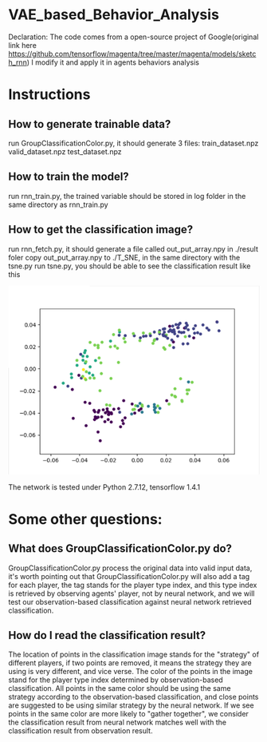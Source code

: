 # VAE_based_Behavior_Analysis
Declaration: The code comes from a open-source project of Google(original link here https://github.com/tensorflow/magenta/tree/master/magenta/models/sketch_rnn)
I modify it and apply it in agents behaviors analysis

Instructions
========

How to generate trainable data?
-------


  run GroupClassificationColor.py, it should generate 3 files: 
  train_dataset.npz
  valid_dataset.npz
  test_dataset.npz

How to train the model?
-------


  run rnn_train.py, the trained variable should be stored in log folder in the same directory as rnn_train.py


How to get the classification image?
-------

  run rnn_fetch.py, it should generate a file called out_put_array.npy in ./result foler
  copy out_put_array.npy to ./T_SNE, in the same directory with the tsne.py
  run tsne.py, you should be able to see the classification result like this

![image](https://github.com/fhbzc/VAE_based_Behavior_Analysis/blob/master/Images/READMEIMAGE.jpg)


The network is tested under Python 2.7.12, tensorflow 1.4.1

Some other questions:
=======

What does GroupClassificationColor.py do?
-------
GroupClassificationColor.py process the original data into valid input data, it's worth pointing out that GroupClassificationColor.py will also add a tag for each player, the tag stands for the player type index, and this type index is retrieved by observing agents' player, not by neural network, and we will test our observation-based classification against neural network retrieved classification.
     
How do I read the classification result?
-------
The location of points in the classification image stands for the "strategy" of different players, if two points are removed, it means the strategy they are using is very different, and vice verse. The color of the points in the image stand for the player type index determined by observation-based classification.
All points in the same color should be using the same strategy according to the observation-based classification, and close points are suggested to be using similar strategy by the neural network. If we see points in the same color are more likely to "gather together", we consider the classification result from neural network matches well with the classification result from observation result.      

       
